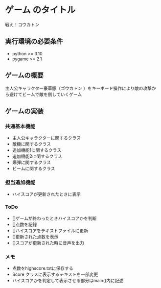 # ゲーム のタイトル
戦え！コウカトン
## 実行環境の必要条件
* python >= 3.10
* pygame >= 2.1

## ゲームの概要
主人公キャラクター豪華豚（ゴウカトン ）をキーボード操作により敵の攻撃から避けてビームで敵を倒していくゲーム

## ゲームの実装
### 共通基本機能
* 主人公キャラクターに関するクラス
* 敵機に関するクラス
* 追加機能1に関するクラス
* 追加機能2に関するクラス
* 爆弾に関するクラス
* ビームに関するクラス

### 担当追加機能
* ハイスコアが更新されたときに表示
### ToDo
- []ゲームが終わったときハイスコアかを判断
- []点数を記録
- []ハイスコアをテキストファイルに更新
- []更新された点数を表示
- []スコアが更新された時に音声を出力

### メモ
* 点数をhighscore.txtに保存する
* Score クラスに表示するテキストを一部変更
* ハイスコアかを判定して表示させる部分はmain()内に記述
